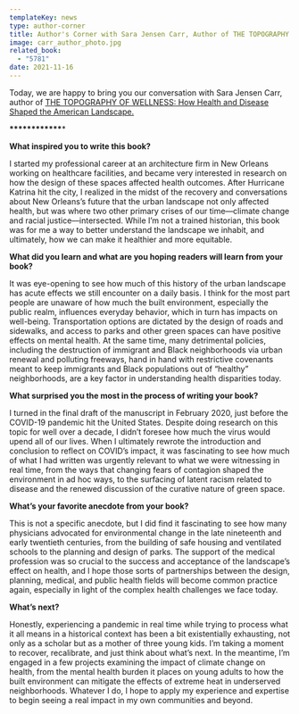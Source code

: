 ```yaml
---
templateKey: news
type: author-corner
title: Author's Corner with Sara Jensen Carr, Author of THE TOPOGRAPHY OF WELLNESS
image: carr_author_photo.jpg
related_book:
  - "5781"
date: 2021-11-16
---
```

Today, we are happy to bring you our conversation with Sara Jensen Carr, author of [THE TOPOGRAPHY OF WELLNESS: How Health and Disease Shaped the American Landscape.](https://www.upress.virginia.edu/title/5781)

**\*\*\*\*\*\*\*\*\*\*\*\****

**What inspired you to write this book?**

I started my professional career at an architecture firm in New Orleans working on healthcare facilities, and became very interested in research on how the design of these spaces affected health outcomes. After Hurricane Katrina hit the city, I realized in the midst of the recovery and conversations about New Orleans’s future that the urban landscape not only affected health, but was where two other primary crises of our time—climate change and racial justice—intersected. While I’m not a trained historian, this book was for me a way to better understand the landscape we inhabit, and ultimately, how we can make it healthier and more equitable.

**What did you learn and what are you hoping readers will learn from your book?**

It was eye-opening to see how much of this history of the urban landscape has acute effects we still encounter on a daily basis. I think for the most part people are unaware of how much the built environment, especially the public realm, influences everyday behavior, which in turn has impacts on well-being. Transportation options are dictated by the design of roads and sidewalks, and access to parks and other green spaces can have positive effects on mental health. At the same time, many detrimental policies, including the destruction of immigrant and Black neighborhoods via urban renewal and polluting freeways, hand in hand with restrictive covenants meant to keep immigrants and Black populations out of “healthy” neighborhoods, are a key factor in understanding health disparities today.

**What surprised you the most in the process of writing your book?**

I turned in the final draft of the manuscript in February 2020, just before the COVID-19 pandemic hit the United States. Despite doing research on this topic for well over a decade, I didn’t foresee how much the virus would upend all of our lives. When I ultimately rewrote the introduction and conclusion to reflect on COVID’s impact, it was fascinating to see how much of what I had written was urgently relevant to what we were witnessing in real time, from the ways that changing fears of contagion shaped the environment in ad hoc ways, to the surfacing of latent racism related to disease and the renewed discussion of the curative nature of green space.

**What’s your favorite anecdote from your book?**

This is not a specific anecdote, but I did find it fascinating to see how many physicians advocated for environmental change in the late nineteenth and early twentieth centuries, from the building of safe housing and ventilated schools to the planning and design of parks. The support of the medical profession was so crucial to the success and acceptance of the landscape’s effect on health, and I hope those sorts of partnerships between the design, planning, medical, and public health fields will become common practice again, especially in light of the complex health challenges we face today.

**What’s next?**

Honestly, experiencing a pandemic in real time while trying to process what it all means in a historical context has been a bit existentially exhausting, not only as a scholar but as a mother of three young kids. I’m taking a moment to recover, recalibrate, and just think about what’s next. In the meantime, I’m engaged in a few projects examining the impact of climate change on health, from the mental health burden it places on young adults to how the built environment can mitigate the effects of extreme heat in underserved neighborhoods. Whatever I do, I hope to apply my experience and expertise to begin seeing a real impact in my own communities and beyond.